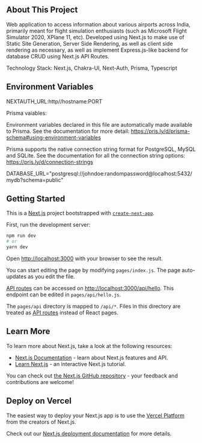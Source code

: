 ## About This Project

Web application to access information about various airports across India, primarily meant for flight simulation enthusiasts (such as Microsoft Flight Simulator 2020, XPlane 11, etc). Developed using Next.js to make use of Static Site Generation, Server Side Rendering, as well as client side rendering as necessary, as well as implement Express.js-like backend for database CRUD using Next.js API Routes.

Technology Stack: Next.js, Chakra-UI, Next-Auth, Prisma, Typescript

## Environment Variables
NEXTAUTH_URL:http//hostname:PORT

Prisma vaiables:


Environment variables declared in this file are automatically made available to Prisma.
See the documentation for more detail: https://pris.ly/d/prisma-schema#using-environment-variables

Prisma supports the native connection string format for PostgreSQL, MySQL and SQLite.
See the documentation for all the connection string options: https://pris.ly/d/connection-strings

DATABASE_URL="postgresql://johndoe:randompassword@localhost:5432/mydb?schema=public"

## Getting Started

This is a [Next.js](https://nextjs.org/) project bootstrapped with [`create-next-app`](https://github.com/vercel/next.js/tree/canary/packages/create-next-app).

First, run the development server:

```bash
npm run dev
# or
yarn dev
```

Open [http://localhost:3000](http://localhost:3000) with your browser to see the result.

You can start editing the page by modifying `pages/index.js`. The page auto-updates as you edit the file.

[API routes](https://nextjs.org/docs/api-routes/introduction) can be accessed on [http://localhost:3000/api/hello](http://localhost:3000/api/hello). This endpoint can be edited in `pages/api/hello.js`.

The `pages/api` directory is mapped to `/api/*`. Files in this directory are treated as [API routes](https://nextjs.org/docs/api-routes/introduction) instead of React pages.

## Learn More

To learn more about Next.js, take a look at the following resources:

- [Next.js Documentation](https://nextjs.org/docs) - learn about Next.js features and API.
- [Learn Next.js](https://nextjs.org/learn) - an interactive Next.js tutorial.

You can check out [the Next.js GitHub repository](https://github.com/vercel/next.js/) - your feedback and contributions are welcome!

## Deploy on Vercel

The easiest way to deploy your Next.js app is to use the [Vercel Platform](https://vercel.com/new?utm_medium=default-template&filter=next.js&utm_source=create-next-app&utm_campaign=create-next-app-readme) from the creators of Next.js.

Check out our [Next.js deployment documentation](https://nextjs.org/docs/deployment) for more details.
